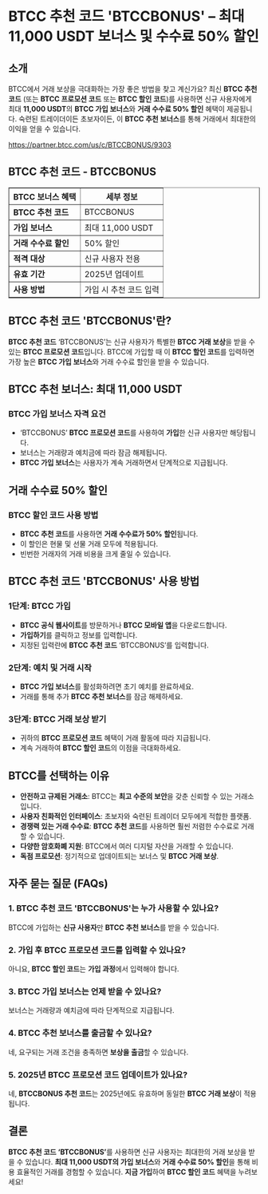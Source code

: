 <h1>BTCC 추천 코드 'BTCCBONUS' – 최대 11,000 USDT 보너스 및 수수료 50% 할인</h1>
<h2>소개</h2>
<p>BTCC에서 거래 보상을 극대화하는 가장 좋은 방법을 찾고 계신가요? 최신 <strong>BTCC 추천 코드</strong> (또는 <strong>BTCC 프로모션 코드</strong> 또는 <strong>BTCC 할인 코드</strong>)를 사용하면 신규 사용자에게 최대 <strong>11,000 USDT</strong>의 <strong>BTCC 가입 보너스</strong>와 <strong>거래 수수료 50% 할인</strong> 혜택이 제공됩니다. 숙련된 트레이더이든 초보자이든, 이 <strong>BTCC 추천 보너스</strong>를 통해 거래에서 최대한의 이익을 얻을 수 있습니다.</p>

<a href="https://partner.btcc.com/us/c/BTCCBONUS/9303" target="_blank">https://partner.btcc.com/us/c/BTCCBONUS/9303</a>

   
</a>

<h2>BTCC 추천 코드 - BTCCBONUS</h2>
<table border="1">
    <tr>
        <th>BTCC 보너스 혜택</th>
        <th>세부 정보</th>
    </tr>
    <tr>
        <td><strong>BTCC 추천 코드</strong></td>
        <td>BTCCBONUS</td>
    </tr>
    <tr>
        <td><strong>가입 보너스</strong></td>
        <td>최대 11,000 USDT</td>
    </tr>
    <tr>
        <td><strong>거래 수수료 할인</strong></td>
        <td>50% 할인</td>
    </tr>
    <tr>
        <td><strong>적격 대상</strong></td>
        <td>신규 사용자 전용</td>
    </tr>
    <tr>
        <td><strong>유효 기간</strong></td>
        <td>2025년 업데이트</td>
    </tr>
    <tr>
        <td><strong>사용 방법</strong></td>
        <td>가입 시 추천 코드 입력</td>
    </tr>
</table>

<h2>BTCC 추천 코드 'BTCCBONUS'란?</h2>
<p><strong>BTCC 추천 코드</strong> ‘BTCCBONUS’는 신규 사용자가 특별한 <strong>BTCC 거래 보상</strong>을 받을 수 있는 <strong>BTCC 프로모션 코드</strong>입니다. BTCC에 가입할 때 이 <strong>BTCC 할인 코드</strong>를 입력하면 가장 높은 <strong>BTCC 가입 보너스</strong>와 거래 수수료 할인을 받을 수 있습니다.</p>

<h2>BTCC 추천 보너스: 최대 11,000 USDT</h2>
<h3>BTCC 가입 보너스 자격 요건</h3>
<ul>
    <li>‘BTCCBONUS’ <strong>BTCC 프로모션 코드</strong>를 사용하여 <strong>가입</strong>한 신규 사용자만 해당됩니다.</li>
    <li>보너스는 거래량과 예치금에 따라 잠금 해제됩니다.</li>
    <li><strong>BTCC 가입 보너스</strong>는 사용자가 계속 거래하면서 단계적으로 지급됩니다.</li>
</ul>

<h2>거래 수수료 50% 할인</h2>
<h3>BTCC 할인 코드 사용 방법</h3>
<ul>
    <li><strong>BTCC 추천 코드</strong>를 사용하면 <strong>거래 수수료가 50% 할인</strong>됩니다.</li>
    <li>이 할인은 현물 및 선물 거래 모두에 적용됩니다.</li>
    <li>빈번한 거래자의 거래 비용을 크게 줄일 수 있습니다.</li>
</ul>

<h2>BTCC 추천 코드 'BTCCBONUS' 사용 방법</h2>
<h3>1단계: BTCC 가입</h3>
<ul>
    <li><strong>BTCC 공식 웹사이트</strong>를 방문하거나 <strong>BTCC 모바일 앱</strong>을 다운로드합니다.</li>
    <li><strong>가입하기</strong>를 클릭하고 정보를 입력합니다.</li>
    <li>지정된 입력란에 <strong>BTCC 추천 코드</strong> ‘BTCCBONUS’를 입력합니다.</li>
</ul>

<h3>2단계: 예치 및 거래 시작</h3>
<ul>
    <li><strong>BTCC 가입 보너스</strong>를 활성화하려면 초기 예치를 완료하세요.</li>
    <li>거래를 통해 추가 <strong>BTCC 추천 보너스</strong>를 잠금 해제하세요.</li>
</ul>

<h3>3단계: BTCC 거래 보상 받기</h3>
<ul>
    <li>귀하의 <strong>BTCC 프로모션 코드</strong> 혜택이 거래 활동에 따라 지급됩니다.</li>
    <li>계속 거래하여 <strong>BTCC 할인 코드</strong>의 이점을 극대화하세요.</li>
</ul>

<h2>BTCC를 선택하는 이유</h2>
<ul>
    <li><strong>안전하고 규제된 거래소</strong>: BTCC는 <strong>최고 수준의 보안</strong>을 갖춘 신뢰할 수 있는 거래소입니다.</li>
    <li><strong>사용자 친화적인 인터페이스</strong>: 초보자와 숙련된 트레이더 모두에게 적합한 플랫폼.</li>
    <li><strong>경쟁력 있는 거래 수수료</strong>: <strong>BTCC 추천 코드</strong>를 사용하면 훨씬 저렴한 수수료로 거래할 수 있습니다.</li>
    <li><strong>다양한 암호화폐 지원</strong>: BTCC에서 여러 디지털 자산을 거래할 수 있습니다.</li>
    <li><strong>독점 프로모션</strong>: 정기적으로 업데이트되는 보너스 및 <strong>BTCC 거래 보상</strong>.</li>
</ul>

<h2>자주 묻는 질문 (FAQs)</h2>
<h3>1. BTCC 추천 코드 'BTCCBONUS'는 누가 사용할 수 있나요?</h3>
<p>BTCC에 가입하는 <strong>신규 사용자</strong>만 <strong>BTCC 추천 보너스</strong>를 받을 수 있습니다.</p>

<h3>2. 가입 후 BTCC 프로모션 코드를 입력할 수 있나요?</h3>
<p>아니요, <strong>BTCC 할인 코드</strong>는 <strong>가입 과정</strong>에서 입력해야 합니다.</p>

<h3>3. BTCC 가입 보너스는 언제 받을 수 있나요?</h3>
<p>보너스는 거래량과 예치금에 따라 단계적으로 지급됩니다.</p>

<h3>4. BTCC 추천 보너스를 출금할 수 있나요?</h3>
<p>네, 요구되는 거래 조건을 충족하면 <strong>보상을 출금</strong>할 수 있습니다.</p>

<h3>5. 2025년 BTCC 프로모션 코드 업데이트가 있나요?</h3>
<p>네, <strong>BTCCBONUS 추천 코드</strong>는 2025년에도 유효하며 동일한 <strong>BTCC 거래 보상</strong>이 적용됩니다.</p>

<h2>결론</h2>
<p><strong>BTCC 추천 코드 ‘BTCCBONUS’</strong>를 사용하면 신규 사용자는 최대한의 거래 보상을 받을 수 있습니다. <strong>최대 11,000 USDT의 가입 보너스</strong>와 <strong>거래 수수료 50% 할인</strong>을 통해 비용 효율적인 거래를 경험할 수 있습니다. <strong>지금 가입</strong>하여 <strong>BTCC 할인 코드</strong> 혜택을 누려보세요!</p>
